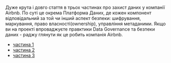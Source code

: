 Дуже крута і довго стаття в трьох частинах про захист даних у компанії Airbnb. По суті це окрема Платформа Даних, де кожен компонент відповідальний за той чи інший аспект безпеки: шифрування, маркування, право власності(ownership), управління метаданими. Якщо ви на проекті впроваджуєте правктики Data Governance та безпеки даних - раджу глянути як це робить компанія Airbnb.

- [частина 1](https://medium.com/airbnb-engineering/automating-data-protection-at-scale-part-1-c74909328e08)
- [частина 2](https://medium.com/airbnb-engineering/automating-data-protection-at-scale-part-2-c2b8d2068216)
- [частина 3](https://medium.com/airbnb-engineering/automating-data-protection-at-scale-part-3-34e592c45d46)